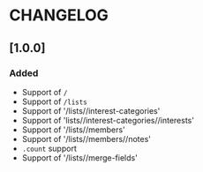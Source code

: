 # CHANGELOG

## [1.0.0]

### Added
- Support of `/`
- Support of `/lists`
- Support of '/lists/<id>/interest-categories'
- Support of 'lists/<id>/interest-categories/<id>/interests'
- Support of '/lists/<id>/members'
- Support of '/lists/<id>/members/<id>/notes'
- `.count` support
- Support of '/lists/<id>/merge-fields'
